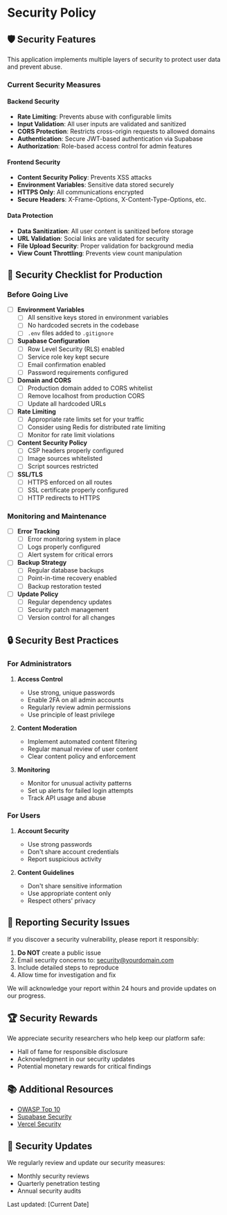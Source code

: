 # Security Policy

## 🛡️ Security Features

This application implements multiple layers of security to protect user data and prevent abuse.

### Current Security Measures

#### Backend Security
- **Rate Limiting**: Prevents abuse with configurable limits
- **Input Validation**: All user inputs are validated and sanitized
- **CORS Protection**: Restricts cross-origin requests to allowed domains
- **Authentication**: Secure JWT-based authentication via Supabase
- **Authorization**: Role-based access control for admin features

#### Frontend Security
- **Content Security Policy**: Prevents XSS attacks
- **Environment Variables**: Sensitive data stored securely
- **HTTPS Only**: All communications encrypted
- **Secure Headers**: X-Frame-Options, X-Content-Type-Options, etc.

#### Data Protection
- **Data Sanitization**: All user content is sanitized before storage
- **URL Validation**: Social links are validated for security
- **File Upload Security**: Proper validation for background media
- **View Count Throttling**: Prevents view count manipulation

## 🚨 Security Checklist for Production

### Before Going Live

- [ ] **Environment Variables**
  - [ ] All sensitive keys stored in environment variables
  - [ ] No hardcoded secrets in the codebase
  - [ ] `.env` files added to `.gitignore`

- [ ] **Supabase Configuration**
  - [ ] Row Level Security (RLS) enabled
  - [ ] Service role key kept secure
  - [ ] Email confirmation enabled
  - [ ] Password requirements configured

- [ ] **Domain and CORS**
  - [ ] Production domain added to CORS whitelist
  - [ ] Remove localhost from production CORS
  - [ ] Update all hardcoded URLs

- [ ] **Rate Limiting**
  - [ ] Appropriate rate limits set for your traffic
  - [ ] Consider using Redis for distributed rate limiting
  - [ ] Monitor for rate limit violations

- [ ] **Content Security Policy**
  - [ ] CSP headers properly configured
  - [ ] Image sources whitelisted
  - [ ] Script sources restricted

- [ ] **SSL/TLS**
  - [ ] HTTPS enforced on all routes
  - [ ] SSL certificate properly configured
  - [ ] HTTP redirects to HTTPS

### Monitoring and Maintenance

- [ ] **Error Tracking**
  - [ ] Error monitoring system in place
  - [ ] Logs properly configured
  - [ ] Alert system for critical errors

- [ ] **Backup Strategy**
  - [ ] Regular database backups
  - [ ] Point-in-time recovery enabled
  - [ ] Backup restoration tested

- [ ] **Update Policy**
  - [ ] Regular dependency updates
  - [ ] Security patch management
  - [ ] Version control for all changes

## 🔒 Security Best Practices

### For Administrators

1. **Access Control**
   - Use strong, unique passwords
   - Enable 2FA on all admin accounts
   - Regularly review admin permissions
   - Use principle of least privilege

2. **Content Moderation**
   - Implement automated content filtering
   - Regular manual review of user content
   - Clear content policy and enforcement

3. **Monitoring**
   - Monitor for unusual activity patterns
   - Set up alerts for failed login attempts
   - Track API usage and abuse

### For Users

1. **Account Security**
   - Use strong passwords
   - Don't share account credentials
   - Report suspicious activity

2. **Content Guidelines**
   - Don't share sensitive information
   - Use appropriate content only
   - Respect others' privacy

## 🚩 Reporting Security Issues

If you discover a security vulnerability, please report it responsibly:

1. **Do NOT** create a public issue
2. Email security concerns to: security@yourdomain.com
3. Include detailed steps to reproduce
4. Allow time for investigation and fix

We will acknowledge your report within 24 hours and provide updates on our progress.

## 🏆 Security Rewards

We appreciate security researchers who help keep our platform safe:
- Hall of fame for responsible disclosure
- Acknowledgment in our security updates
- Potential monetary rewards for critical findings

## 📚 Additional Resources

- [OWASP Top 10](https://owasp.org/www-project-top-ten/)
- [Supabase Security](https://supabase.com/docs/guides/auth/auth-deep-dive/auth-deep-dive)
- [Vercel Security](https://vercel.com/docs/security)

## 🔄 Security Updates

We regularly review and update our security measures:
- Monthly security reviews
- Quarterly penetration testing
- Annual security audits

Last updated: [Current Date]